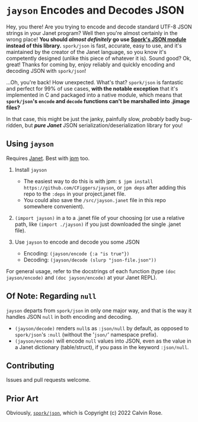 # `jayson` Encodes and Decodes JSON

Hey, you there! Are you trying to encode and decode standard UTF-8 JSON strings in your Janet program? Well then you're almost certainly in the wrong place! **You should *almost definitely* go use [Spork's JSON module](https://GitHub.com/janet-lang/spork) instead of this library.** `spork/json` is fast, accurate, easy to use, and it's maintained by the creator of the Janet language, so you know it's competently designed (unlike this piece of whatever it is). Sound good? Ok, great! Thanks for coming by, enjoy reliably and quickly encoding and decoding JSON with `spork/json`!

...Oh, you're back! How unexpected. What's that? `spork/json` is fantastic and perfect for 99% of use cases, **with the notable exception** that it's implemented in C and packaged into a native module, which means that **`spork/json`'s `encode` and `decode` functions can't be marshalled into .jimage files?**

In that case, this might be just the janky, painfully slow, _probably_ badly bug-ridden, but **_pure Janet_** JSON serialization/deserialization library for you!

## Using `jayson`

Requires [Janet](https://janet-lang.org). Best with [jpm](https://github.com/janet-lang/jpm) too.

1. Install `jayson` 

   - The easiest way to do this is with jpm: `$ jpm install https://github.com/CFiggers/jayson`, or `jpm deps` after adding this repo to the `:deps` in your project.janet file. 
   - You could also save the `/src/jayson.janet` file in this repo somewhere convenient).

2. `(import jayson)` in a to a .janet file of your choosing (or use a relative path, like `(import ./jayson)` if you just downloaded the single .janet file).

3. Use `jayson` to encode and decode you some JSON

    - Encoding: `(jayson/encode {:a "is true"})`
    - Decoding: `(jayson/decode (slurp "json-file.json"))` 

For general usage, refer to the docstrings of each function (type `(doc jayson/encode)` and `(doc jayson/encode)` at your Janet REPL).

## Of Note: Regarding `null`

`jayson` departs from `spork/json` in only one major way, and that is the way it handles JSON `null` in both encoding and decoding.

- `(jayson/decode)` renders `null`s as `:json/null` by default, as opposed to `spork/json`'s `:null` (without the '`json/`' namespace prefix). 
- `(jayson/encode)` will encode `null` values into JSON, even as the value in a Janet dictionary (table/struct), if you pass in the keyword `:json/null`. 

## Contributing

Issues and pull requests welcome.

## Prior Art

Obviously, [`spork/json`](https://github.com/janet-lang/spork/blob/master/src/json.c), which is Copyright (c) 2022 Calvin Rose.

